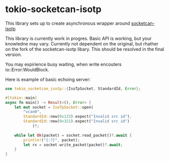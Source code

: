 # tokio-socketcan-isotp

This library sets up to create asynchronous wrapper around [socketcan-isotp](https://github.com/marcelbuesing/socketcan-isotp)

This library is currently work in progres. Basic API is working, but your knowledne may vary. Currently not dependent on the original, but rhather on the fork of the socketcan-isotp libary. This should be resolved in the final version.

You may expirience busy waiting, when write encouters io::Error:WouldBlock.

Here is example of basic echoing server:

```rust
use tokio_socketcan_isotp::{IsoTpSocket, StandardId, Error};

#[tokio::main]
async fn main() -> Result<(), Error> {
    let mut socket = IsoTpSocket::open(
        "vcan0",
        StandardId::new(0x123).expect("Invalid src id"),
        StandardId::new(0x321).expect("Invalid src id")
            )?;
            
    while let Ok(packet) = socket.read_packet()?.await {
        println!("{:?}", packet);
        let rx = socket.write_packet(packet)?.await;
    }
}
```
